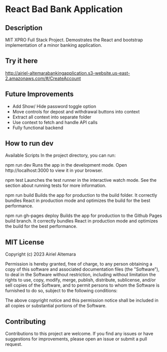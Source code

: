 # React Bad Bank Application

## Description

MIT XPRO Full Stack Project. Demostrates the React and bootstrap implementation of a minor banking application.

## Try it here

http://airiel-altemarabankingapplication.s3-website.us-east-2.amazonaws.com/#/CreateAccount

## Future Improvements

- Add Show/ Hide password toggle option
- Move controls for depost and withdrawal buttons into context
- Extract all context into separate folder
- Use context to fetch and handle API calls
- Fully functional backend

## How to run dev

Available Scripts
In the project directory, you can run:

npm run dev
Runs the app in the development mode.
Open http://localhost:3000 to view it in your browser.

npm test
Launches the test runner in the interactive watch mode.
See the section about running tests for more information.

npm run build
Builds the app for production to the build folder.
It correctly bundles React in production mode and optimizes the build for the best performance.

npm run gh-pages deploy
Builds the app for production to the Github Pages build branch.
It correctly bundles React in production mode and optimizes the build for the best performance.

## MIT License

Copyright (c) 2023 Airiel Altemara

Permission is hereby granted, free of charge, to any person obtaining a copy of this software and associated documentation files (the "Software"), to deal in the Software without restriction, including without limitation the rights to use, copy, modify, merge, publish, distribute, sublicense, and/or sell copies of the Software, and to permit persons to whom the Software is furnished to do so, subject to the following conditions:

The above copyright notice and this permission notice shall be included in all copies or substantial portions of the Software.

## Contributing

Contributions to this project are welcome. If you find any issues or have suggestions for improvements, please open an issue or submit a pull request.
